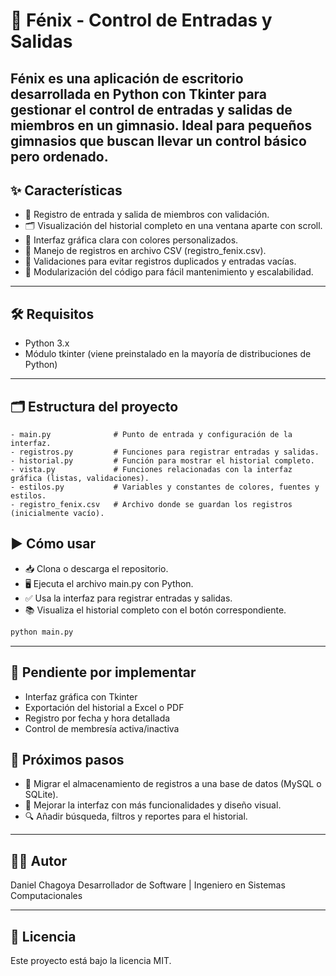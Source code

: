 # 🦅 Fénix - Control de Entradas y Salidas
Fénix es una aplicación de escritorio desarrollada en Python con Tkinter para gestionar el control de entradas y salidas de miembros en un gimnasio.
Ideal para pequeños gimnasios que buscan llevar un control básico pero ordenado.
---

## ✨ Características
- 🛂 Registro de entrada y salida de miembros con validación.
- 🗂️ Visualización del historial completo en una ventana aparte con scroll.
- 🎨 Interfaz gráfica clara con colores personalizados.
- 📁 Manejo de registros en archivo CSV (registro_fenix.csv).
- 🧠 Validaciones para evitar registros duplicados y entradas vacías.
- 🧩 Modularización del código para fácil mantenimiento y escalabilidad.

---

## 🛠 Requisitos
- Python 3.x
- Módulo tkinter (viene preinstalado en la mayoría de distribuciones de Python)

---

## 🗂️ Estructura del proyecto

```plaintext
- main.py              # Punto de entrada y configuración de la interfaz.
- registros.py         # Funciones para registrar entradas y salidas.
- historial.py         # Función para mostrar el historial completo.
- vista.py             # Funciones relacionadas con la interfaz gráfica (listas, validaciones).
- estilos.py           # Variables y constantes de colores, fuentes y estilos.
- registro_fenix.csv   # Archivo donde se guardan los registros (inicialmente vacío).
```

## ▶️ Cómo usar
- 📥 Clona o descarga el repositorio.
- 🖥 Ejecuta el archivo main.py con Python.
- ✅ Usa la interfaz para registrar entradas y salidas.
- 📚 Visualiza el historial completo con el botón correspondiente.


```bash
python main.py
```

---


## 📌 Pendiente por implementar

- Interfaz gráfica con Tkinter
- Exportación del historial a Excel o PDF
- Registro por fecha y hora detallada
- Control de membresía activa/inactiva


## 🚀 Próximos pasos
- 🔄 Migrar el almacenamiento de registros a una base de datos (MySQL o SQLite).
- 🧱 Mejorar la interfaz con más funcionalidades y diseño visual.
- 🔍 Añadir búsqueda, filtros y reportes para el historial.


---

## 👨‍💻 Autor
Daniel Chagoya
Desarrollador de Software | Ingeniero en Sistemas Computacionales 

--- 

## 📃 Licencia
Este proyecto está bajo la licencia MIT.
